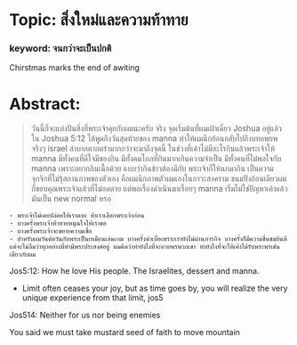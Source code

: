 # Topic: สิ่งใหม่และความท้าทาย

### keyword: จนกว่าจะเป็นปกติ 

Chirstmas marks the end of awiting

# Abstract:
> วันนี้ก็จะแบ่งปันสิ่งที่พระเจ้าคุยกับผมนะครับ จริง จุดเริ่มต้นที่ผมเฝ้าเดี่ยว Joshua อยู่แล้วใน Joshua 5:12 ได้พูดถึงวันสุดท้ายของ manna ทำให้ผมนึกย้อนกลับไปถึงบทอพยพ จริงๆ israel ลำบากตากตรำมากกว่าจะมาถึงจุดนี้ ในช่วงที่เค้าไม่มีอะไรกินแล้วพระเจ้าให้ manna มีทั้งคนที่ดีใจมีของกิน มีทั้งคนโลภที่กินมากเกินความจำเป็น มีทั้งคนที่ไม่พอใจกับ manna เพราะอยากกินเนื้อด้วย แบบว่ากินข้าวต้องมีกับ พระเจ้าก็ให้นกมากิน เป็นความจุกจิกที่ไม่รุ้สถานภาพของตัวเอง คือผมนึกภาพตัวผมเองในภาวะสงคราม ขนมปังก้อนเดียวผมก็ขอบคุณพระเจ้าแล้วที่ไม่อดตาย แต่พอเรื่องดำเนินมาเรื่อยๆ manna เริ่มไม่ใช่ปัญหาเค้าแล้ว มันเป็น new normal หรอ

    - พระเจ้าไม่เคยปล่อยให้เราตาย ท้าเราเลือกพระเจ้าก่อน
    - บางครั้งพระเจ้าท้าทายหนุนใจให้เราขอ 
    - บางครั้งพระเจ้าจะขยายความเชื่อ 
    - สำหรับผมวันต่อวันกับพระเป็นเหมือนเล่นเกม บางครั้งน่าเบื่อเพราะเรายังไม่ผ่านภารกิจ บางครั้งก็มีความชื่นชมยินดี แต่จะไม่ลืมว่าทุกอย่างที่ทำมีพระประสงค์อยู่ ผมคิดว่าทำยังไงที่จะอวยพรพวกเขา ทำยังไงที่จะให้เค้าได้รับพระพรเช่นเดียวกับผม 

Jos5:12: How he love His people. The Israelites, dessert and manna.
- Limit often ceases your joy, but as time goes by, you will realize the very unique experience from that limit, jos5 

Jos514: Neither for us nor being enemies 
 
You said we must take mustard seed of faith to move mountain 
